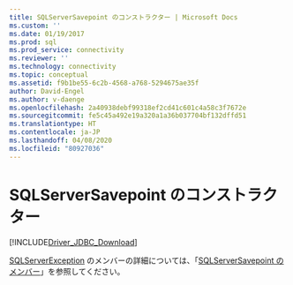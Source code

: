 ```yaml
---
title: SQLServerSavepoint のコンストラクター | Microsoft Docs
ms.custom: ''
ms.date: 01/19/2017
ms.prod: sql
ms.prod_service: connectivity
ms.reviewer: ''
ms.technology: connectivity
ms.topic: conceptual
ms.assetid: f9b1be55-6c2b-4568-a768-5294675ae35f
author: David-Engel
ms.author: v-daenge
ms.openlocfilehash: 2a40938debf99318ef2cd41c601c4a58c3f7672e
ms.sourcegitcommit: fe5c45a492e19a320a1a36b037704bf132dffd51
ms.translationtype: HT
ms.contentlocale: ja-JP
ms.lasthandoff: 04/08/2020
ms.locfileid: "80927036"
---
```

# <a name="sqlserversavepoint-constructors"></a>SQLServerSavepoint のコンストラクター
[!INCLUDE[Driver_JDBC_Download](../../../includes/driver_jdbc_download.md)]

  [SQLServerException](../../../connect/jdbc/reference/sqlserverexception-class.md) のメンバーの詳細については、「[SQLServerSavepoint のメンバー](../../../connect/jdbc/reference/sqlserversavepoint-members.md)」を参照してください。  
  
  

